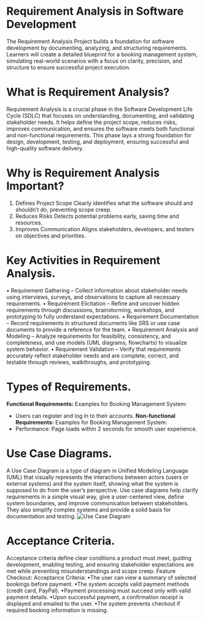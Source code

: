 # Requirement Analysis in Software Development
The Requirement Analysis Project builds a foundation for software development by documenting, analyzing, and structuring requirements. Learners will create a detailed blueprint for a booking management system, simulating real-world scenarios with a focus on clarity, precision, and structure to ensure successful project execution.
# What is Requirement Analysis?
Requirement Analysis is a crucial phase in the Software Development Life Cycle (SDLC) that focuses on understanding, documenting, and validating stakeholder needs. It helps define the project scope, reduces risks, improves communication, and ensures the software meets both functional and non-functional requirements. This phase lays a strong foundation for design, development, testing, and deployment, ensuring successful and high-quality software delivery.
# Why is Requirement Analysis Important?
1. Defines Project Scope
Clearly identifies what the software should and shouldn’t do, preventing scope creep.
2. Reduces Risks
Detects potential problems early, saving time and resources.
3. Improves Communication
Aligns stakeholders, developers, and testers on objectives and priorities.
# Key Activities in Requirement Analysis.
• Requirement Gathering – Collect information about stakeholder needs using interviews, surveys, and observations to capture all necessary requirements.
• Requirement Elicitation – Refine and uncover hidden requirements through discussions, brainstorming, workshops, and prototyping to fully understand expectations.
• Requirement Documentation – Record requirements in structured documents like SRS or use case documents to provide a reference for the team.
• Requirement Analysis and Modeling – Analyze requirements for feasibility, consistency, and completeness, and use models (UML diagrams, flowcharts) to visualize system behavior.
• Requirement Validation – Verify that requirements accurately reflect stakeholder needs and are complete, correct, and testable through reviews, walkthroughs, and prototyping.
# Types of Requirements.
**Functional Requirements:** 
Examples for Booking Management System:
- Users can register and log in to their accounts. 
**Non-functional Requirements:**
Examples for Booking Management System:
- Performance: Page loads within 2 seconds for smooth user experience.
# Use Case Diagrams.
A Use Case Diagram is a type of diagram in Unified Modeling Language (UML) that visually represents the interactions between actors (users or external systems) and the system itself, showing what the system is supposed to do from the user’s perspective.
Use case diagrams help clarify requirements in a simple visual way, give a user-centered view, define system boundaries, and improve communication between stakeholders. They also simplify complex systems and provide a solid basis for documentation and testing.
![Use Case Diagram](images/alx-booking-uc.png)
# Acceptance Criteria.
Acceptance criteria define clear conditions a product must meet, guiding development, enabling testing, and ensuring stakeholder expectations are met while preventing misunderstandings and scope creep.
Feature Checkout:
Acceptance Criteria:
•The user can view a summary of selected bookings before payment.
•The system accepts valid payment methods (credit card, PayPal).
•Payment processing must succeed only with valid payment details.
•Upon successful payment, a confirmation receipt is displayed and emailed to the user.
•The system prevents checkout if required booking information is missing.
